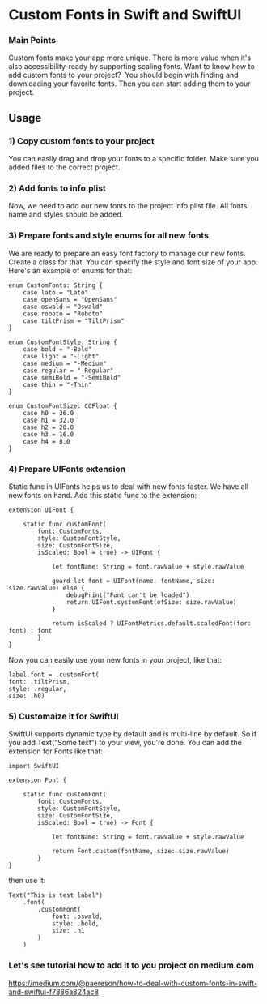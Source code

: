 #  Custom Fonts in Swift and SwiftUI

### Main Points

Custom fonts make your app more unique. There is more value when it's also accessibility-ready by supporting scaling fonts. Want to know how to add custom fonts to your project? 
You should begin with finding and downloading your favorite fonts. Then you can start adding them to your project.

## Usage

### 1) Copy custom fonts to your project
You can easily drag and drop your fonts to a specific folder. Make sure you added files to the correct project.

### 2) Add fonts to info.plist
Now, we need to add our new fonts to the project info.plist file. All fonts name and styles should be added.

### 3) Prepare fonts and style enums for all new fonts
We are ready to prepare an easy font factory to manage our new fonts. Create a class for that. You can specify the style and font size of your app. Here's an example of enums for that:
```
enum CustomFonts: String {
    case lato = "Lato"
    case openSans = "OpenSans"
    case oswald = "Oswald"
    case roboto = "Roboto"
    case tiltPrism = "TiltPrism"
}

enum CustomFontStyle: String {
    case bold = "-Bold"
    case light = "-Light"
    case medium = "-Medium"
    case regular = "-Regular"
    case semiBold = "-SemiBold"
    case thin = "-Thin"
}

enum CustomFontSize: CGFloat {
    case h0 = 36.0
    case h1 = 32.0
    case h2 = 20.0
    case h3 = 16.0
    case h4 = 8.0
}
```

### 4) Prepare UIFonts extension
Static func in UIFonts helps us to deal with new fonts faster. We have all new fonts on hand. Add this static func to the extension:
```
extension UIFont {

    static func customFont(
        font: CustomFonts,
        style: CustomFontStyle,
        size: CustomFontSize,
        isScaled: Bool = true) -> UIFont {
            
            let fontName: String = font.rawValue + style.rawValue
            
            guard let font = UIFont(name: fontName, size: size.rawValue) else {
                debugPrint("Font can't be loaded")
                return UIFont.systemFont(ofSize: size.rawValue)
            }
            
            return isScaled ? UIFontMetrics.default.scaledFont(for: font) : font
        }
}
```

Now you can easily use your new fonts in your project, like that:

```
label.font = .customFont(
font: .tiltPrism,
style: .regular,
size: .h0)
```

### 5) Customaize it for SwiftUI
SwiftUI supports dynamic type by default and is multi-line by default. So if you add Text("Some text") to your view, you're done. You can add the extension for Fonts like that:
```
import SwiftUI

extension Font {

    static func customFont(
        font: CustomFonts,
        style: CustomFontStyle,
        size: CustomFontSize,
        isScaled: Bool = true) -> Font {
            
            let fontName: String = font.rawValue + style.rawValue
            
            return Font.custom(fontName, size: size.rawValue)
        }
}
```

then use it:

```
Text("This is test label")
    .font(
        .customFont(
            font: .oswald,
            style: .bold,
            size: .h1
        )
    )
```

### Let's see tutorial how to add it to you project on medium.com
https://medium.com/@paereson/how-to-deal-with-custom-fonts-in-swift-and-swiftui-f7886a824ac8
